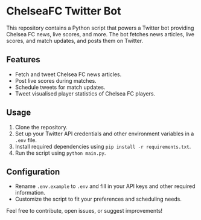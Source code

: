 # ChelseaFC Twitter Bot

This repository contains a Python script that powers a Twitter bot providing Chelsea FC news, live scores, and more. The bot fetches news articles, live scores, and match updates, and posts them on Twitter.

## Features

- Fetch and tweet Chelsea FC news articles.
- Post live scores during matches.
- Schedule tweets for match updates.
- Tweet visualised player statistics of Chelsea FC players.

## Usage

1. Clone the repository.
2. Set up your Twitter API credentials and other environment variables in a `.env` file.
3. Install required dependencies using `pip install -r requirements.txt`.
4. Run the script using `python main.py`.

## Configuration

- Rename `.env.example` to `.env` and fill in your API keys and other required information.
- Customize the script to fit your preferences and scheduling needs.

Feel free to contribute, open issues, or suggest improvements!

